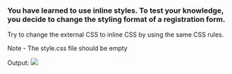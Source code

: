 ### You have learned to use inline styles. To test your knowledge, you decide to change the styling format of a registration form.

Try to change the external CSS to inline CSS by using the same CSS rules.

Note - The style.css file should be empty

Output:
<img src="https://res.cloudinary.com/dzi9rcqsa/image/upload/v1675079298/register_form_myxou4.png">
